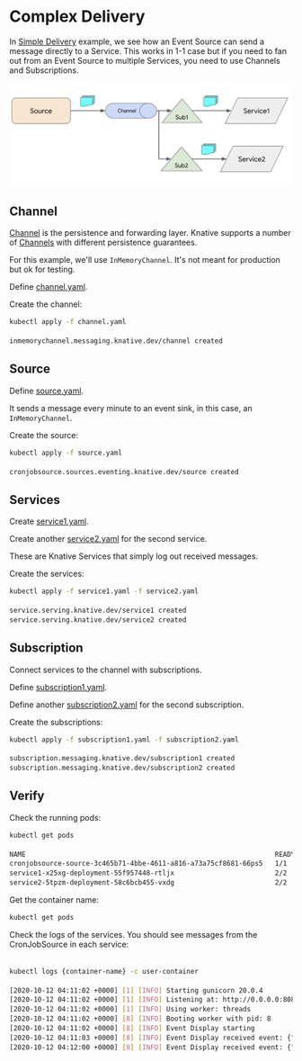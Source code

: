 # Complex Delivery

In [Simple Delivery](simpledelivery.md) example, we see how an Event Source can send a message directly to a Service. This works in 1-1 case but if you need to fan out from an Event Source to multiple Services, you need to use Channels and Subscriptions.

![Complex Delivery](./images/complex-delivery.png)

## Channel

[Channel](https://knative.dev/docs/eventing/channels/) is the persistence and forwarding layer. Knative supports a number of [Channels](https://knative.dev/docs/eventing/channels/channels-crds/) with different persistence guarantees.

For this example, we'll use `InMemoryChannel`. It's not meant for production but ok for testing.

Define [channel.yaml](../eventing/complex/channel.yaml).

Create the channel:

```bash
kubectl apply -f channel.yaml

inmemorychannel.messaging.knative.dev/channel created
```

## Source

Define [source.yaml](../eventing/complex/source.yaml).

It sends a message every minute to an event sink, in this case, an `InMemoryChannel`.

Create the source:

```bash
kubectl apply -f source.yaml

cronjobsource.sources.eventing.knative.dev/source created
```

## Services

Create [service1.yaml](../eventing/complex/service1.yaml).

Create another [service2.yaml](../eventing/complex/service2.yaml) for the second service.

These are Knative Services that simply log out received messages.

Create the services:

```bash
kubectl apply -f service1.yaml -f service2.yaml

service.serving.knative.dev/service1 created
service.serving.knative.dev/service2 created
```

## Subscription

Connect services to the channel with subscriptions.

Define [subscription1.yaml](../eventing/complex/subscription1.yaml).

Define another [subscription2.yaml](../eventing/complex/subscription2.yaml) for the second subscription.

Create the subscriptions:

```bash
kubectl apply -f subscription1.yaml -f subscription2.yaml

subscription.messaging.knative.dev/subscription1 created
subscription.messaging.knative.dev/subscription2 created
```

## Verify

Check the running pods:

```bash
kubectl get pods

NAME                                                              READY STATUS    RESTARTS   AGE
cronjobsource-source-3c465b71-4bbe-4611-a816-a73a75cf8681-66ps5   1/1     Running   0          2m54s
service1-x25xg-deployment-55f957448-rtljx                         2/2     Running   0          2m57s
service2-5tpzm-deployment-58c6bcb455-vxdg                         2/2     Running   0          2m57s
```

Get the container name:

```bash
kubectl get pods
```

Check the logs of the services. You should see messages from the CronJobSource in each service:

```bash

kubectl logs {container-name} -c user-container

[2020-10-12 04:11:02 +0000] [1] [INFO] Starting gunicorn 20.0.4
[2020-10-12 04:11:02 +0000] [1] [INFO] Listening at: http://0.0.0.0:8080 (1)
[2020-10-12 04:11:02 +0000] [1] [INFO] Using worker: threads
[2020-10-12 04:11:02 +0000] [8] [INFO] Booting worker with pid: 8
[2020-10-12 04:11:02 +0000] [8] [INFO] Event Display starting
[2020-10-12 04:11:03 +0000] [8] [INFO] Event Display received event: {"message":"Hello world from ping!"}
[2020-10-12 04:12:00 +0000] [8] [INFO] Event Display received event: {"message":"Hello world from ping!"}
```
